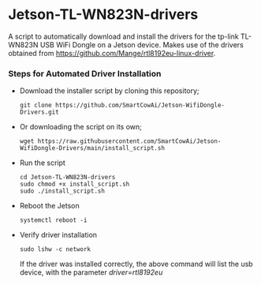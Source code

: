 # Jetson-TL-WN823N-drivers
A script to automatically download and install the drivers for the tp-link TL-WN823N USB WiFi Dongle on a Jetson device. Makes use of the drivers obtained from https://github.com/Mange/rtl8192eu-linux-driver.

### Steps for Automated Driver Installation

* Download the installer script by cloning this repository;

    ```shell
    git clone https://github.com/SmartCowAi/Jetson-WifiDongle-Drivers.git
    ```
* Or downloading the script on its own;
    ```shell
    wget https://raw.githubusercontent.com/SmartCowAi/Jetson-WifiDongle-Drivers/main/install_script.sh

* Run the script

    ```shell
    cd Jetson-TL-WN823N-drivers
    sudo chmod +x install_script.sh
    sudo ./install_script.sh
    ```
 * Reboot the Jetson
    ```shell
    systemctl reboot -i
    ```
 * Verify driver installation
    ```shell
    sudo lshw -c network
    ```
    
    If the driver was installed correctly, the above command will list the usb device, with the parameter _driver=rtl8192eu_
